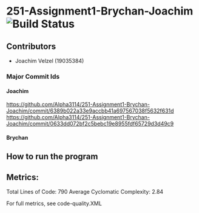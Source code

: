 # 251-Assignment1-Brychan-Joachim ![Build Status](https://travis-ci.com/Alpha3114/251-Assignment1-Brychan-Joachim.svg?token=wuhuPZJbFJ2ZLwZ5B8QZ&branch=master)

## Contributors

- Joachim Velzel (19035384)

### Major Commit Ids

#### Joachim

https://github.com/Alpha3114/251-Assignment1-Brychan-Joachim/commit/6389b022a33e9accbb41a697567038f5632f631d
https://github.com/Alpha3114/251-Assignment1-Brychan-Joachim/commit/0633dd072bf2c5bebc19e8955fdf65729d3d49c9

#### Brychan

## How to run the program

## Metrics:

Total Lines of Code: 790
Average Cyclomatic Complexity: 2.84

For full metrics, see code-quality.XML
